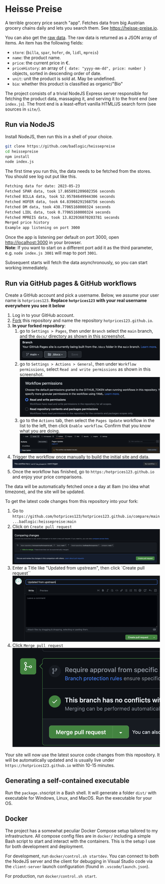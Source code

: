 # Heisse Preise

A terrible grocery price search "app". Fetches data from big Austrian grocery chains daily and lets you search them. See <https://heisse-preise.io>.

You can also get the [raw data](https://heisse-preise.io/api/index). The raw data is returned as a JSON array of items. An item has the following fields:

* `store`: (`billa`, `spar`, `hofer`, `dm`, `lidl`, `mpreis`)
* `name`: the product name.
* `price`: the current price in €.
* `priceHistory`: an array of `{ date: "yyyy-mm-dd", price: number }` objects, sorted in descending order of date.
* `unit`: unit the product is sold at. May be undefined.
* `bio`: whether this product is classified as organic/"Bio"

The project consists of a trivial NodeJS Express server responsible for fetching the product data, massaging it, and serving it to the front end (see `index.js`). The front end is a least-effort vanilla HTML/JS search form (see sources in `site/`).

## Run via NodeJS

Install NodeJS, then run this in a shell of your choice.

```bash
git clone https://github.com/badlogic/heissepreise
cd heissepreise
npm install
node index.js
```

The first time you run this, the data needs to be fetched from the stores. You should see log out put like this.

```bash
Fetching data for date: 2023-05-23
Fetched SPAR data, took 17.865891209602356 seconds
Fetched BILLA data, took 52.95784649944306 seconds
Fetched HOFER data, took 64.83968291568756 seconds
Fetched DM data, took 438.77065160000324 seconds
Fetched LIDL data, took 0.77065160000324 seconds
Fetched MPREIS data, took 13.822936070203781 seconds
Merged price history
Example app listening on port 3000
```

Once the app is listening per default on port 3000, open <http://localhost:3000> in your browser.\
**Note**: If you want to start on a different port add it as the third parameter, e.g. `node index.js 3001` will map to port `3001`.

Subsequent starts will fetch the data asynchronously, so you can start working immediately.

## Run via GitHub pages & GitHub workflows

Create a GitHub account and pick a username. Below, we assume your user name is `hotprices123`. **Replace `hotprices123` with your real username everywhere you see it below**

1. Log in to your GitHub account.
2. [Fork](https://github.com/badlogic/heissepreise/fork) this repository and name the repository `hotprices123.github.io`.
3. **In your forked repository**:
   1. go to `Settings > Pages`, then under `Branch` select the `main` branch, and the `docs/` directory as shown in this screenshot.
![docs/github-pages.png](docs/github-pages.png)
   2. go to `Settings > Actions > General`, then under `Workflow permissions`, select `Read and write permissions` as shown in this screenshot.
![docs/github-permissions.png](docs/github-permissions.png)
   3. go to the `Actions` tab, then select the `Pages Update` workflow in the list to the left, then click `Enable workflow`. Confirm that you know what you are doing.
![docs/github-workflow.png](docs/github-workflow.png)
4. Trigger the workflow once manually to build the initial site and data.
![docs/github-workflow2.png](docs/github-workflow2.png)
5. Once the workflow has finished, go to `https:/hotprices123.github.io` and enjoy your price comparisons.

The data will be automatically fetched once a day at 8am (no idea what timezone), and the site will be updated.

To get the latest code changes from this repository into your fork:

1. Go to `https://github.com/hotprices123/hotprices123.github.io/compare/main...badlogic:heissepreise:main`
2. Click on `Create pull request`
![docs/github-pullrequest.png](docs/github-pullrequest.png)
3. Enter a Title like "Updated from upstream", then click `Create pull request``
![docs/github-pullrequest2.png](docs/github-pullrequest2.png)
4. Click `Merge pull request`
![docs/github-pullrequest3.png](docs/github-pullrequest3.png)

Your site will now use the latest source code changes from this repository. It will be automatically updated and is usually live under `https://hotprices123.github.io` within 10-15 minutes.

## Generating a self-contained executable

 Run the `package.sh`script in a Bash shell. It will generate a folder `dist/` with executable for Windows, Linux, and MacOS. Run the executable for your OS.

## Docker

The project has a somewhat peculiar Docker Compose setup tailored to my infrastructure. All compose config files are in `docker/` including a simple Bash script to start and interact with the containers. This is the setup I use for both development and deployment.

For development, run `docker/control.sh startdev`. You can connect to both the NodeJS server and the client for debugging in Visual Studio code via the `client-server` launch configuration (found in `.vscode/launch.json`).

For production, run `docker/control.sh start`.
